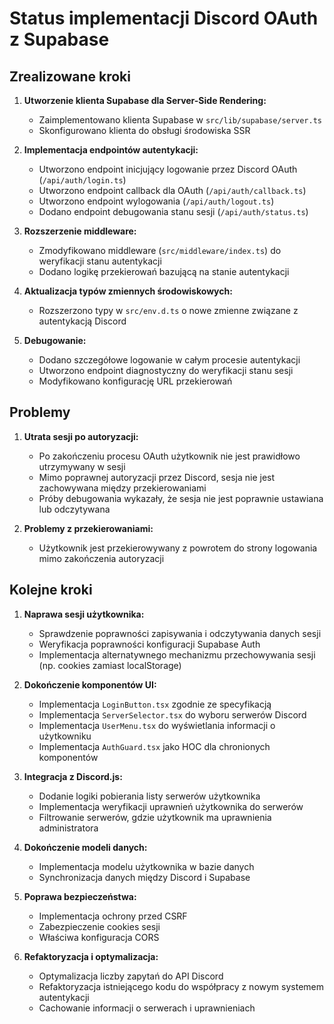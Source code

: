 # Status implementacji Discord OAuth z Supabase

## Zrealizowane kroki
1. **Utworzenie klienta Supabase dla Server-Side Rendering:**
   - Zaimplementowano klienta Supabase w `src/lib/supabase/server.ts`
   - Skonfigurowano klienta do obsługi środowiska SSR

2. **Implementacja endpointów autentykacji:**
   - Utworzono endpoint inicjujący logowanie przez Discord OAuth (`/api/auth/login.ts`)
   - Utworzono endpoint callback dla OAuth (`/api/auth/callback.ts`) 
   - Utworzono endpoint wylogowania (`/api/auth/logout.ts`)
   - Dodano endpoint debugowania stanu sesji (`/api/auth/status.ts`)

3. **Rozszerzenie middleware:**
   - Zmodyfikowano middleware (`src/middleware/index.ts`) do weryfikacji stanu autentykacji
   - Dodano logikę przekierowań bazującą na stanie autentykacji

4. **Aktualizacja typów zmiennych środowiskowych:**
   - Rozszerzono typy w `src/env.d.ts` o nowe zmienne związane z autentykacją Discord

5. **Debugowanie:**
   - Dodano szczegółowe logowanie w całym procesie autentykacji
   - Utworzono endpoint diagnostyczny do weryfikacji stanu sesji
   - Modyfikowano konfigurację URL przekierowań

## Problemy
1. **Utrata sesji po autoryzacji:**
   - Po zakończeniu procesu OAuth użytkownik nie jest prawidłowo utrzymywany w sesji
   - Mimo poprawnej autoryzacji przez Discord, sesja nie jest zachowywana między przekierowaniami
   - Próby debugowania wykazały, że sesja nie jest poprawnie ustawiana lub odczytywana

2. **Problemy z przekierowaniami:**
   - Użytkownik jest przekierowywany z powrotem do strony logowania mimo zakończenia autoryzacji

## Kolejne kroki
1. **Naprawa sesji użytkownika:**
   - Sprawdzenie poprawności zapisywania i odczytywania danych sesji
   - Weryfikacja poprawności konfiguracji Supabase Auth
   - Implementacja alternatywnego mechanizmu przechowywania sesji (np. cookies zamiast localStorage)

2. **Dokończenie komponentów UI:**
   - Implementacja `LoginButton.tsx` zgodnie ze specyfikacją
   - Implementacja `ServerSelector.tsx` do wyboru serwerów Discord
   - Implementacja `UserMenu.tsx` do wyświetlania informacji o użytkowniku
   - Implementacja `AuthGuard.tsx` jako HOC dla chronionych komponentów

3. **Integracja z Discord.js:**
   - Dodanie logiki pobierania listy serwerów użytkownika
   - Implementacja weryfikacji uprawnień użytkownika do serwerów
   - Filtrowanie serwerów, gdzie użytkownik ma uprawnienia administratora

4. **Dokończenie modeli danych:**
   - Implementacja modelu użytkownika w bazie danych
   - Synchronizacja danych między Discord i Supabase

5. **Poprawa bezpieczeństwa:**
   - Implementacja ochrony przed CSRF
   - Zabezpieczenie cookies sesji
   - Właściwa konfiguracja CORS

6. **Refaktoryzacja i optymalizacja:**
   - Optymalizacja liczby zapytań do API Discord
   - Refaktoryzacja istniejącego kodu do współpracy z nowym systemem autentykacji
   - Cachowanie informacji o serwerach i uprawnieniach 